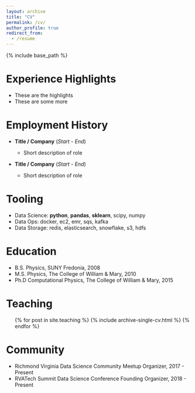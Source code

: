 ```yaml
---
layout: archive
title: "CV"
permalink: /cv/
author_profile: true
redirect_from:
  - /resume
---
```


{% include base_path %}

Experience Highlights
======
* These are the highlights
* These are some more

Employment History 
======

* **Title / Company** (_Start - End_)
  * Short description of role

* **Title / Company** (_Start - End_)
  * Short description of role

Tooling
======
* Data Science: **python**, **pandas**, **sklearn**, scipy, numpy
* Data Ops: docker, ec2, emr, sqs, kafka
* Data Storage: redis, elasticsearch, snowflake, s3, hdfs

Education
======
* B.S. Physics, SUNY Fredonia, 2008
* M.S. Physics, The College of William & Mary, 2010
* Ph.D Computational Physics, The College of William & Mary, 2015

  
Teaching
======
  <ul>{% for post in site.teaching %}
    {% include archive-single-cv.html %}
  {% endfor %}</ul>
  
Community
======
* Richmond Virginia Data Science Community Meetup Organizer, 2017 - Present
* RVATech Summit Data Science Conference Founding Organizer, 2018 - Present
